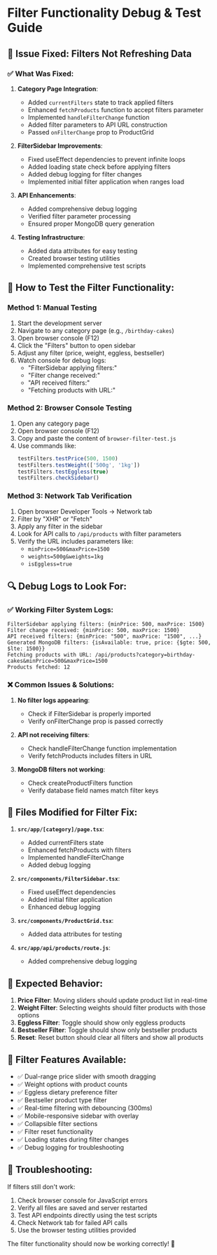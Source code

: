# Filter Functionality Debug & Test Guide

## 🔧 Issue Fixed: Filters Not Refreshing Data

### ✅ What Was Fixed:

1. **Category Page Integration**:
   - Added `currentFilters` state to track applied filters
   - Enhanced `fetchProducts` function to accept filters parameter
   - Implemented `handleFilterChange` function
   - Added filter parameters to API URL construction
   - Passed `onFilterChange` prop to ProductGrid

2. **FilterSidebar Improvements**:
   - Fixed useEffect dependencies to prevent infinite loops
   - Added loading state check before applying filters
   - Added debug logging for filter changes
   - Implemented initial filter application when ranges load

3. **API Enhancements**:
   - Added comprehensive debug logging
   - Verified filter parameter processing
   - Ensured proper MongoDB query generation

4. **Testing Infrastructure**:
   - Added data attributes for easy testing
   - Created browser testing utilities
   - Implemented comprehensive test scripts

## 🧪 How to Test the Filter Functionality:

### Method 1: Manual Testing
1. Start the development server
2. Navigate to any category page (e.g., `/birthday-cakes`)
3. Open browser console (F12)
4. Click the "Filters" button to open sidebar
5. Adjust any filter (price, weight, eggless, bestseller)
6. Watch console for debug logs:
   - "FilterSidebar applying filters:"
   - "Filter change received:"
   - "API received filters:"
   - "Fetching products with URL:"

### Method 2: Browser Console Testing
1. Open any category page
2. Open browser console (F12)
3. Copy and paste the content of `browser-filter-test.js`
4. Use commands like:
   ```javascript
   testFilters.testPrice(500, 1500)
   testFilters.testWeight(['500g', '1kg'])
   testFilters.testEggless(true)
   testFilters.checkSidebar()
   ```

### Method 3: Network Tab Verification
1. Open browser Developer Tools → Network tab
2. Filter by "XHR" or "Fetch"
3. Apply any filter in the sidebar
4. Look for API calls to `/api/products` with filter parameters
5. Verify the URL includes parameters like:
   - `minPrice=500&maxPrice=1500`
   - `weights=500g&weights=1kg`
   - `isEggless=true`

## 🔍 Debug Logs to Look For:

### ✅ Working Filter System Logs:
```
FilterSidebar applying filters: {minPrice: 500, maxPrice: 1500}
Filter change received: {minPrice: 500, maxPrice: 1500}
API received filters: {minPrice: "500", maxPrice: "1500", ...}
Generated MongoDB filters: {isAvailable: true, price: {$gte: 500, $lte: 1500}}
Fetching products with URL: /api/products?category=birthday-cakes&minPrice=500&maxPrice=1500
Products fetched: 12
```

### ❌ Common Issues & Solutions:

1. **No filter logs appearing**:
   - Check if FilterSidebar is properly imported
   - Verify onFilterChange prop is passed correctly

2. **API not receiving filters**:
   - Check handleFilterChange function implementation
   - Verify fetchProducts includes filters in URL

3. **MongoDB filters not working**:
   - Check createProductFilters function
   - Verify database field names match filter keys

## 📁 Files Modified for Filter Fix:

1. **`src/app/[category]/page.tsx`**:
   - Added currentFilters state
   - Enhanced fetchProducts with filters
   - Implemented handleFilterChange
   - Added debug logging

2. **`src/components/FilterSidebar.tsx`**:
   - Fixed useEffect dependencies
   - Added initial filter application
   - Enhanced debug logging

3. **`src/components/ProductGrid.tsx`**:
   - Added data attributes for testing

4. **`src/app/api/products/route.js`**:
   - Added comprehensive debug logging

## 🎯 Expected Behavior:

1. **Price Filter**: Moving sliders should update product list in real-time
2. **Weight Filter**: Selecting weights should filter products with those options
3. **Eggless Filter**: Toggle should show only eggless products
4. **Bestseller Filter**: Toggle should show only bestseller products
5. **Reset**: Reset button should clear all filters and show all products

## 🚀 Filter Features Available:

- ✅ Dual-range price slider with smooth dragging
- ✅ Weight options with product counts
- ✅ Eggless dietary preference filter
- ✅ Bestseller product type filter
- ✅ Real-time filtering with debouncing (300ms)
- ✅ Mobile-responsive sidebar with overlay
- ✅ Collapsible filter sections
- ✅ Filter reset functionality
- ✅ Loading states during filter changes
- ✅ Debug logging for troubleshooting

## 🔧 Troubleshooting:

If filters still don't work:
1. Check browser console for JavaScript errors
2. Verify all files are saved and server restarted
3. Test API endpoints directly using the test scripts
4. Check Network tab for failed API calls
5. Use the browser testing utilities provided

The filter functionality should now be working correctly! 🎉
